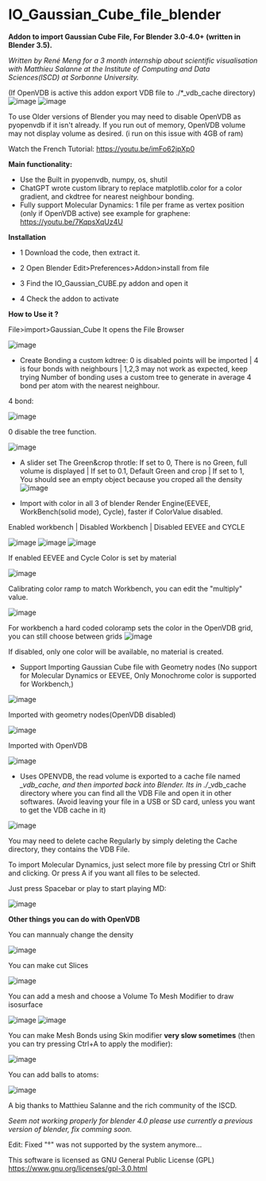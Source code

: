 # IO_Gaussian_Cube_file_blender
**Addon to import Gaussian Cube File, For Blender 3.0-4.0+ (written in Blender 3.5).**

_Written by René Meng for a 3 month internship about scientific visualisation with Matthieu Salanne at the Institute of Computing and Data Sciences(ISCD) at Sorbonne University._

(If OpenVDB is active this addon export VDB file to ./*_vdb_cache directory)
![image](https://github.com/ero646545/IO_Gaussian_Cube_file_blender/assets/30327029/fe48a18c-12d8-4a01-af41-56684837ff60)
![image](https://github.com/ero646545/IO_Gaussian_Cube_file_blender/assets/30327029/e5da3f73-b708-4bef-b3f9-bee979b6ac7e)

To use Older versions of Blender you may need to disable OpenVDB as pyopenvdb if it isn't already.
If you run out of memory, OpenVDB volume may not display volume as desired. (i run on this issue with 4GB of ram)

Watch the French Tutorial: https://youtu.be/imFo62jpXp0

**Main functionality:**
  - Use the Built in pyopenvdb, numpy, os, shutil
  - ChatGPT wrote custom library to replace matplotlib.color for a color gradient, and ckdtree for nearest neighbour bonding.
  - Fully support Molecular Dynamics: 1 file per frame as vertex position (only if OpenVDB active) see example for graphene: https://youtu.be/7KqpsXqUz4U
  
**Installation**

- 1 Download the code, then extract it.
  
- 2 Open Blender Edit>Preferences>Addon>install from file
  
- 3 Find the IO_Gaussian_CUBE.py addon and open it
  
- 4 Check the addon to activate

**How to Use it ?**

File>import>Gaussian_Cube
It opens the File Browser

![image](https://github.com/ero646545/IO_Gaussian_Cube_file_blender/assets/30327029/0298d065-150c-4656-8ba5-caf3722f5185)

 
 - Create Bonding a custom kdtree: 0 is disabled points will be imported | 4 is four bonds with neighbours | 1,2,3 may not work as expected, keep trying
Number of bonding uses a custom tree to generate in average 4 bond per atom with the nearest neighbour.

4 bond:    

![image](https://github.com/ero646545/IO_Gaussian_Cube_file_blender/assets/30327029/7aea56fd-8e2c-4052-b7ab-87ad7266903f)

0 disable the tree function.

![image](https://github.com/ero646545/IO_Gaussian_Cube_file_blender/assets/30327029/74cca464-84d7-44c3-9a75-7b34cec07335)


  - A slider set The Green&crop throtle: If set to 0, There is no Green, full volume is displayed | If set to 0.1, Default Green and crop | If set to 1, You should see an empty object because you croped all the density
![image](https://github.com/ero646545/IO_Gaussian_Cube_file_blender/assets/30327029/b104e020-5fbf-4c82-9c22-8062ae3a83b6)



- Import with color in all 3 of blender Render Engine(EEVEE, WorkBench(solid mode), Cycle), faster if ColorValue disabled. 

Enabled workbench | Disabled Workbench | Disabled EEVEE and CYCLE

 ![image](https://github.com/ero646545/IO_Gaussian_Cube_file_blender/assets/30327029/1e68e089-6339-4b83-bb82-6c06b3c34746)                 ![image](https://github.com/ero646545/IO_Gaussian_Cube_file_blender/assets/30327029/7b5675a1-1002-4b89-8197-974db11475f0) ![image](https://github.com/ero646545/IO_Gaussian_Cube_file_blender/assets/30327029/7118ef2c-b867-497c-9b20-cdebdac537fc)

 
If enabled EEVEE and Cycle Color is set by material

![image](https://github.com/ero646545/IO_Gaussian_Cube_file_blender/assets/30327029/5e53f496-0c1b-4cfd-a570-7d132af55de0)

Calibrating color ramp to match Workbench, you can edit the "multiply" value.

![image](https://github.com/ero646545/IO_Gaussian_Cube_file_blender/assets/30327029/a1f6e7b1-a1ea-46e3-a914-84fa7e86f30e)

For workbench a hard coded coloramp sets the color in the OpenVDB grid, you can still choose between grids
![image](https://github.com/ero646545/IO_Gaussian_Cube_file_blender/assets/30327029/a63cc5dd-7649-4036-b832-905d80490a5c)

If disabled, only one color will be available, no material is created.

 - Support Importing Gaussian Cube file with Geometry nodes (No support for Molecular Dynamics or EEVEE, Only Monochrome color is supported for Workbench,)
  
![image](https://github.com/ero646545/IO_Gaussian_Cube_file_blender/assets/30327029/83618ca5-6b8a-461a-8e7c-acf149d28cdb)

Imported with geometry nodes(OpenVDB disabled)

![image](https://github.com/ero646545/IO_Gaussian_Cube_file_blender/assets/30327029/99b27902-2b5f-4dc4-ac3b-c5ed6f7392c1)

Imported with OpenVDB

![image](https://github.com/ero646545/IO_Gaussian_Cube_file_blender/assets/30327029/cc4ca408-5e2c-42be-b736-401df5db4357)



  - Uses OPENVDB, the read volume is exported to a cache file named *_vdb_cache, and then imported back into Blender. Its in ./*_vdb_cache directory where you can find all the VDB File and open it in other softwares. (Avoid leaving your file in a USB or SD card, unless you want to get the VDB cache in it)
  
![image](https://github.com/ero646545/IO_Gaussian_Cube_file_blender/assets/30327029/7e712ac0-48e7-4d79-9d13-07734be717c8)

You may need to delete cache Regularly by simply deleting the Cache directory, they contains the VDB File.

To import Molecular Dynamics, just select more file by pressing Ctrl or Shift and clicking. Or press A if you want all files to be selected.

Just press Spacebar or play to start playing MD:

![image](https://github.com/ero646545/IO_Gaussian_Cube_file_blender/assets/30327029/cc999c2e-6217-4b1b-9c20-60e7885d5bea)


**Other things you can do with OpenVDB**

You can mannualy change the density

![image](https://github.com/ero646545/IO_Gaussian_Cube_file_blender/assets/30327029/087b13f3-2d86-4555-84d9-c7f2989c774e)

You can make cut Slices

![image](https://github.com/ero646545/IO_Gaussian_Cube_file_blender/assets/30327029/a2e395da-e611-4356-819c-36077067f189)

You can add a mesh and choose a Volume To Mesh Modifier to draw isosurface

![image](https://github.com/ero646545/IO_Gaussian_Cube_file_blender/assets/30327029/ba225e57-abef-4467-ab2e-0135398f1444)
![image](https://github.com/ero646545/IO_Gaussian_Cube_file_blender/assets/30327029/866d132e-0dda-4555-a486-20a4e4effa2b)


You can make Mesh Bonds using Skin modifier **very slow sometimes** (then you can try pressing Ctrl+A to apply the modifier):

![image](https://github.com/ero646545/IO_Gaussian_Cube_file_blender/assets/30327029/a526c96d-8825-4cf3-81ce-ac775e1bb37d)

You can add balls to atoms:

![image](https://github.com/ero646545/IO_Gaussian_Cube_file_blender/assets/30327029/e3ba333a-81fb-48cd-969c-0c4fd024ea33)



A big thanks to Matthieu Salanne and the rich community of the ISCD.

_Seem not working properly for blender 4.0 please use currently a previous version of blender, fix comming soon._

Edit: Fixed "°" was not supported by the system anymore...

This software is licensed as  GNU General Public License (GPL) https://www.gnu.org/licenses/gpl-3.0.html
